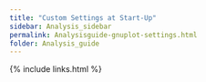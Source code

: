 ```yaml
---
title: "Custom Settings at Start-Up"
sidebar: Analysis_sidebar
permalink: Analysisguide-gnuplot-settings.html
folder: Analysis_guide
---
```


<link rel="stylesheet" href="css/theme-purple.css">

{% include links.html %}
